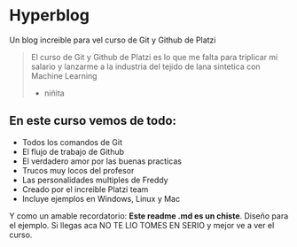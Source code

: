 # Hyperblog
Un blog increible para vel curso de Git y Github de Platzi
>El curso de Git y Github de Platzi es lo que me falta para triplicar mi salario y lanzarme a la industria del tejido de lana sintetica con Machine Learning
>- niñita 

## En este curso vemos de todo:

* Todos los comandos de Git
* El flujo de trabajo de Github
* El verdadero amor por las buenas practicas
* Trucos muy locos del profesor
* Las personalidades multiples de Freddy
* Creado por el increible Platzi team
* Incluye ejemplos en Windows, Linux y Mac



Y como un amable recordatorio: **Este readme .md  es un chiste**. Diseño para el ejemplo. Si llegas aca NO TE LIO TOMES EN SERIO y mejor ve a ver el curso.


